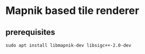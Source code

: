 # Mapnik based tile renderer

## prerequisites

```
sudo apt install libmapnik-dev libsigc++-2.0-dev
```
